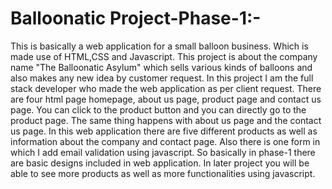 # Balloonatic Project-Phase-1:-
This is basically a web application for a small balloon business. Which is made use of HTML,CSS and Javascript.
This project is about the company name "The Balloonatic Asylum" which sells various kinds of balloons and also makes any new idea by customer request.
In this project I am the full stack developer who made the web application as per client request.
There are four html page homepage, about us page, product page and contact us page.
You can click to the product button and you can directly go to the product page. The same thing happens with about us page and the contact us page.
In this web application there are five different products as well as information about the company and contact page.
Also there is one form in which I add email validation using javascript.
So basically in phase-1 there are basic designs included in web application.
In later project you will be able to see more products as well as more functionalities using javascript.
